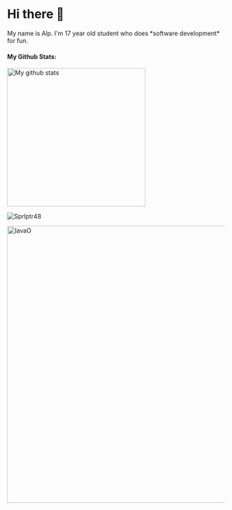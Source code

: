 # Hi there 👋
<p> My name is Alp. I'm 17 year old student who does *software development* for fun.</p>



#### My Github Stats:
<a href="https://github.com/sprlptr48" target="blank">
  <img src="https://github-readme-stats.vercel.app/api?username=sprlptr48&show_icons=true" width="320" alt="My github stats"/>
</a>

![Sprlptr48](https://komarev.com/ghpvc/?username=sprlptr48&style=flat-square&&color=blue&label=Profile+Views)

<a href="lava" target= "blank" >
  <img src ="https://github.com/Sprlptr48/Sprlptr48/blob/master/output.gif?raw=true" width="640" alt="lavaO"/>
  </a>

<br/>


<!--
**Sprlptr48/Sprlptr48** is a ✨ _special_ ✨ repository because its `README.md` (this file) appears on your GitHub profile.

Here are some ideas to get you started:

- 🔭 I’m currently working on ...
- 🌱 I’m currently learning ...
- 👯 I’m looking to collaborate on ...
- 🤔 I’m looking for help with ...
- 💬 Ask me about ...
- 📫 How to reach me: ...
- 😄 Pronouns: ...
- ⚡ Fun fact: ...
-->
